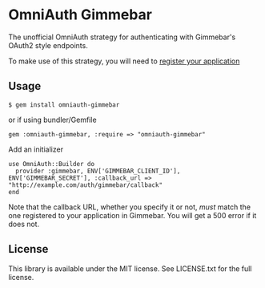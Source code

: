 # OmniAuth Gimmebar

The unofficial OmniAuth strategy for authenticating with Gimmebar's OAuth2 style endpoints.

To make use of this strategy, you will need to [register your application](https://gimmebar.com/apps)

## Usage

    $ gem install omniauth-gimmebar

or if using bundler/Gemfile

    gem :omniauth-gimmebar, :require => "omniauth-gimmebar"

Add an initializer

    use OmniAuth::Builder do
      provider :gimmebar, ENV['GIMMEBAR_CLIENT_ID'], ENV['GIMMEBAR_SECRET'], :callback_url => "http://example.com/auth/gimmebar/callback"
    end

Note that the callback URL, whether you specify it or not, *must* match the one registered to your application in Gimmebar. You will get a 500 error if it does not.

## License

This library is available under the MIT license. See LICENSE.txt for the full license.
